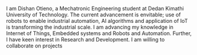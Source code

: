 I am Dishan Otieno, a Mechatronic Engineering student at Dedan Kimathi University of Technology. The current advancement is envitable; use of robots to enable industrial automation, 
AI algorithms and application of IoT is transforming the industrial scale. I am advancing my knowledge in Internet of Things, Embedded systems and Robots and Automation.
Further, I have keen interest in Research and Development. I am willing to collaborate on projects 

